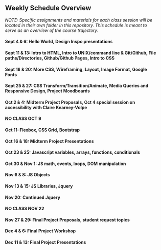 ## Weekly Schedule Overview

*NOTE: Specific assignments and materials for each class session will be located in their own folder in this repository. This schedule is meant to serve as an overview of the course trajectory.*

#### Sept 4 & 6: Hello World, Design Inspo presentations

#### Sept 11 & 13: Intro to HTML, Intro to UNIX/command line & Git/Github, File paths/Directories, Github/Github Pages, Intro to CSS

#### Sept 18 & 20: More CSS, Wireframing, Layout, Image Format, Google Fonts

#### Sept 25 & 27: CSS Transform/Transition/Animate, Media Queries and Responsive Design, Project Moodboards

#### Oct 2 & 4: Midterm Project Proposals, Oct 4 special session on accessibility with Claire Kearney-Volpe

#### NO CLASS OCT 9

#### Oct 11: Flexbox, CSS Grid, Bootstrap

#### Oct 16 & 18: Midterm Project Presentations

#### Oct 23 & 25: Javascript variables, arrays, functions, conditionals

#### Oct 30 & Nov 1: JS math, events, loops, DOM manipulation

#### Nov 6 & 8: JS Objects

#### Nov 13 & 15: JS Libraries, Jquery

#### Nov 20: Continued Jquery

#### NO CLASS NOV 22

#### Nov 27 & 29: Final Project Proposals, student request topics 

#### Dec 4 & 6: Final Project Workshop

#### Dec 11 & 13: Final Project Presentations
